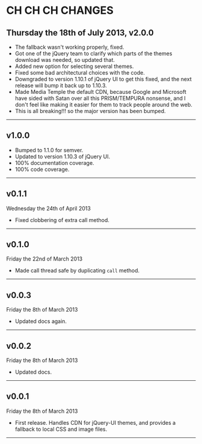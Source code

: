 # CH CH CH CHANGES #

## Thursday the 18th of July 2013, v2.0.0 ##

* The fallback wasn't working properly, fixed.
* Got one of the jQuery team to clarify which parts of the themes download was needed, so updated that.
* Added new option for selecting several themes.
* Fixed some bad architectural choices with the code.
* Downgraded to version 1.10.1 of jQuery UI to get this fixed, and the next release will bump it back up to 1.10.3.
* Made Media Temple the default CDN, because Google and Microsoft have sided with Satan over all this PRISM/TEMPURA nonsense, and I don't feel like making it easier for them to track people around the web.
* This is all breaking!!! so the major version has been bumped.

----


## v1.0.0 ##

* Bumped to 1.1.0 for semver.
* Updated to version 1.10.3 of jQuery UI.
* 100% documentation coverage.
* 100% code coverage.

----


## v0.1.1 ##

Wednesday the 24th of April 2013

* Fixed clobbering of extra call method.

____


## v0.1.0 ##

Friday the 22nd of March 2013

* Made call thread safe by duplicating `call` method.

----

## v0.0.3 ##

Friday the 8th of March 2013

* Updated docs again.

----

## v0.0.2 ##

Friday the 8th of March 2013

* Updated docs.

----

## v0.0.1 ##

Friday the 8th of March 2013

* First release. Handles CDN for jQuery-UI themes, and provides a fallback to local CSS and image files.

----
